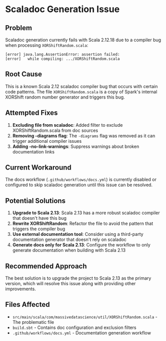 # Scaladoc Generation Issue

## Problem

Scaladoc generation currently fails with Scala 2.12.18 due to a compiler bug when processing `XORShiftRandom.scala`:

```
[error] java.lang.AssertionError: assertion failed:
[error]   while compiling: .../XORShiftRandom.scala
```

## Root Cause

This is a known Scala 2.12 scaladoc compiler bug that occurs with certain code patterns. The file `XORShiftRandom.scala` is a copy of Spark's internal XORShift random number generator and triggers this bug.

## Attempted Fixes

1. **Excluding file from scaladoc**: Added filter to exclude XORShiftRandom.scala from doc sources
2. **Removing -diagrams flag**: The `-diagrams` flag was removed as it can trigger additional compiler issues
3. **Adding -no-link-warnings**: Suppress warnings about broken documentation links

## Current Workaround

The docs workflow (`.github/workflows/docs.yml`) is currently disabled or configured to skip scaladoc generation until this issue can be resolved.

## Potential Solutions

1. **Upgrade to Scala 2.13**: Scala 2.13 has a more robust scaladoc compiler that doesn't have this bug
2. **Rewrite XORShiftRandom**: Refactor the file to avoid the pattern that triggers the compiler bug
3. **Use external documentation tool**: Consider using a third-party documentation generator that doesn't rely on scaladoc
4. **Generate docs only for Scala 2.13**: Configure the workflow to only generate documentation when building with Scala 2.13

## Recommended Approach

The best solution is to upgrade the project to Scala 2.13 as the primary version, which will resolve this issue along with providing other improvements.

## Files Affected

- `src/main/scala/com/massivedatascience/util/XORShiftRandom.scala` - The problematic file
- `build.sbt` - Contains doc configuration and exclusion filters
- `.github/workflows/docs.yml` - Documentation generation workflow
